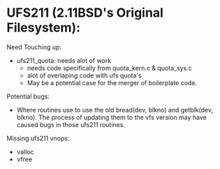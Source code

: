 # UFS211 (2.11BSD's Original Filesystem):
Need Touching up:
- ufs211_quota: needs alot of work
	- needs code specifically from quota_kern.c & quota_sys.c 
	- alot of overlaping code with ufs quota's
	- May be a potential case for the merger of boilerplate code.
	
Potential bugs:
- Where routines use to use the old bread(dev, blkno) and getblk(dev, blkno).
  The process of updating them to the vfs version may have caused bugs in those ufs211 routines.

Missing ufs211 vnops:
- valloc
- vfree